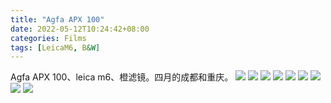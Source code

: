 ```yaml
---
title: "Agfa APX 100"
date: 2022-05-12T10:24:42+08:00
categories: Films
tags: [LeicaM6, B&W]
---
```

Agfa APX 100、leica m6、橙滤镜。四月的成都和重庆。
![](https://cdn.jsdelivr.net/gh/gaoryrt/f/202205121022209.jpg)
![](https://cdn.jsdelivr.net/gh/gaoryrt/f/202205121022211.jpg)
![](https://cdn.jsdelivr.net/gh/gaoryrt/f/202205121022212.jpg)
![](https://cdn.jsdelivr.net/gh/gaoryrt/f/202205121022213.JPG)
![](https://cdn.jsdelivr.net/gh/gaoryrt/f/202205121022214.jpg)
![](https://cdn.jsdelivr.net/gh/gaoryrt/f/202205121022215.jpg)
![](https://cdn.jsdelivr.net/gh/gaoryrt/f/202205121022216.jpg)
![](https://cdn.jsdelivr.net/gh/gaoryrt/f/202205121022217.jpg)
![](https://cdn.jsdelivr.net/gh/gaoryrt/f/202205121022218.JPG)
